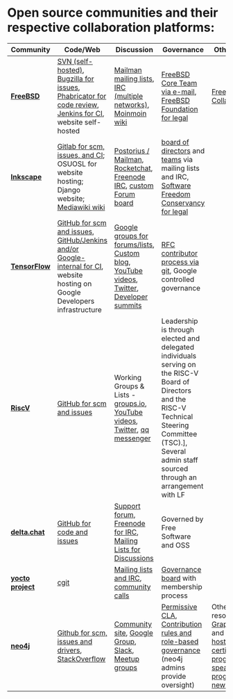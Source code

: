 # Open source communities and their respective collaboration platforms:

  Community | Code/Web | Discussion | Governance | Other Note(s)
  --------- | -------- | ---------- | ---------- | -------------
  **[FreeBSD](https://www.freebsd.org/)**            |    [SVN (self-hosted)](https://svn.FreeBSD.org), [Bugzilla for issues](https://bugs.freebsd.org/bugzilla/), [Phabricator for code review](https://reviews.freebsd.org), [Jenkins for CI](https://ci.freebsd.org), website self-hosted | [Mailman mailing lists](https://lists.freebsd.org/mailman/listinfo), [IRC (multiple networks)](https://wiki.freebsd.org/IRC/Channels), [Moinmoin wiki](https://wiki.freebsd.org) | [FreeBSD Core Team via e-mail](https://en.wikipedia.org/wiki/FreeBSD#Governance_structure), [FreeBSD Foundation for legal](https://www.freebsdfoundation.org) | [FreeBSD Collaboration](https://www.freebsd.org/doc/en_US.ISO8859-1/articles/building-products/freebsd-collaboration.html)
  **[Inkscape](https://www.inkscape.org/)**          |    [Gitlab for scm, issues, and CI](https://gitlab.com/inkscape/inkscape); OSUOSL for website hosting; Django website; [Mediawiki wiki](https://wiki.inkscape.org/wiki/index.php/) | [Postorius / Mailman](https://lists.inkscape.org/postorius/lists/), [Rocketchat](https://inkscape.org/community/), [Freenode IRC](https://inkscape.org/develop/getting-started/), [custom Forum board](https://inkscape.org/forums/) | [board of directors](https://inkscape.org/*board/) and [teams](https://inkscape.org/user/teams/) via mailing lists and IRC, [Software Freedom Conservancy for legal](https://inkscape.org/*board/) | 
  **[TensorFlow](https://www.tensorflow.org/)**      |  [GitHub for scm and issues](https://github.com/tensorflow), [GitHub/Jenkins and/or Google-internal for CI](https://github.com/tensorflow/tensorflow/tree/master/tensorflow/tools/ci_build), website hosting on Google Developers infrastructure      | [Google groups for forums/lists](https://www.tensorflow.org/community/forums), [Custom blog](https://blog.tensorflow.org), [YouTube videos](https://www.youtube.com/tensorflow), [Twitter](https://twitter.com/tensorflow), [Developer summits](https://www.tensorflow.org/dev-summit)        | [RFC contributor process via git](https://www.tensorflow.org/community/contribute/rfc_process), Google controlled governance        | 
  **[RiscV](https://riscv.org/)**                    |    [GitHub for scm and issues](https://github.com/riscv/)   | Working Groups & Lists - [groups.io](https://lists.riscv.org/g/tech), [YouTube videos](https://www.youtube.com/channel/UC5gLmcFuvdGbajs4VL-WU3g), [Twitter](https://twitter.com/risc_v), [qq messenger](http://v.qq.com/vplus/d209ebe6bde6ab40d5b0b89a1ce27006)       | Leadership is through elected and delegated individuals serving on the RISC-V Board of Directors and the RISC-V Technical Steering Committee (TSC).], Several admin staff sourced through an arrangement with LF       | 
  **[delta.chat](https://delta.chat/)**              |  [GitHub for code and issues](https://github.com/deltachat/)| [Support forum](https://support.delta.chat/), [Freenode for IRC](https://kiwiirc.com/nextclient/#irc://irc.freenode.net/deltachat), [Mailing Lists for Discussions](https://lists.codespeak.net/postorius/lists/delta.codespeak.net/)| Governed by Free Software and OSS| 
  **[yocto project](https://www.yoctoproject.org/)** |  [cgit](https://git.yoctoproject.org/)      | [Mailing lists and IRC](https://www.yoctoproject.org/community/mailing-lists/), [community calls](https://www.yoctoproject.org/public-virtual-meetings/)        | [Governance board](https://www.yoctoproject.org/about/governance/) with membership process       | 
  **[neo4j](https://community.neo4j.com/)**          |  [Github for scm, issues and drivers](https://github.com/neo4j), [StackOverflow](https://stackoverflow.com/questions/tagged/neo4j)     | [Community site](https://community.neo4j.com/), [Google Group](http://groups.google.com/group/neo4j), [Slack](http://neo4j.com/slack), [Meetup groups](https://www.meetup.com/Neo4j-Online-Meetup/)        | [Permissive CLA](https://neo4j.com/developer/cla), [Contribution rules and role-based governance](https://neo4j.com/developer/contributing-code/) (neo4j admins provide oversight)        | Other resources at [GraphAcademy](https://neo4j.com/graphacademy/?ref=open-source) and [self-hosted](https://neo4j.com/developer/?ref=open-source), [certification program](https://neo4j.com/graphacademy/neo4j-certification/), [speaker program](https://neo4j.com/speaker-program/), [newsletter](https://neo4j.com/tag/twin4j/)
